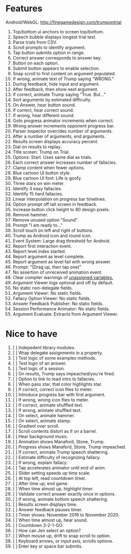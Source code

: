 # Features

Android/WebGL: <http://finegamedesign.com/trumpontrial>

1. Top/bottom ui anchors to screen top/bottom.
1. Speech bubble displays longest trial text.
1. Parse trials from CSV.
1. Scroll prompts to identify argument.
1. Tap button submits option in range.
1. Correct answer corresponds to answer key.
1. Button on each option.
1. Submit button appears to enable selection.
1. Snap scroll to first content on argument populated.
1. If wrong, animate text of Trump saying "WRONG."
1. During feedback, hide input and argument.
1. After feedback, then show next argument.
1. If correct, animate Trump saying "True. But..."
1. Sort arguments by estimated difficulty.
1. On Answer, hear button sound.
1. If correct, hear correct sound.
1. If wrong, hear different sound.
1. Goto progress animator increments when correct.
1. Wrong answer increments opponent progress bar.
1. Parser inspector overrides number of arguments.
1. After a number of arguments, end arguments.
1. Results screen displays accuracy percent.
1. Dial on results to replay.
1. Title screen: Trump on Trial.
1. Options: Start. Uses same dial as trials.
1. Each correct answer increases number of fallacies.
1. Clamp content when fewer options.
1. Blue cartoon UI button style.
1. Blue cartoon UI font: Life is goofy.
1. Three stars on win meter.
1. Identify 3 easy fallacies.
1. Identify 15 hard fallacies.
1. Linear interpolation on progress bar timelines.
1. Option prompt off tall screen in feedback.
1. Increase button click height to 80 design pixels.
1. Remove hammer.
1. Remove unused option "Sound".
1. Prompt "I am ready to..."
1. Scroll touch on left and right of buttons.
1. Trump as Android icon and round icon.
1. Event System: Large drag threshold for Android.
1. Report first interaction event.
1. Report level index started.
1. Report argument as level complete.
1. Report argument as level fail with wrong answer.
1. Prompt: "(Drag up, then tap one)"
1. No assertion of unreceived animation event.
1. Clear compiler warnings of [unassigned variables.](warning_c0649_field_is_never_assigned.md)
1. Argument Viewer logs optional and off by default.
1. No static non-delegate fields.
1. Argument Viewer: No static fields.
1. Fallacy Option Viewer: No static fields.
1. Answer Feedback Publisher: No static fields.
1. Session Performance Animator: No static fields.
1. Argument Evaluate: Extracts from Argument Viewer.

# Nice to have

1. [ ] Indepedent library modules.
1. [ ] Wrap delegate assignments in a property.
1. [ ] Test logic of some examples methods.
1. [ ] Test logic of an answer.
1. [ ] Test logic of a session.
1. [ ] On results, Trump says impeached/you're fired.
1. [ ] Option to link to read intro to fallacies.
1. [ ] When pass star, that color highlights star.
1. [ ] If correct, correct icon flies to meter.
1. [ ] Introduce progress bar with first argument.
1. [ ] If wrong, wrong icon flies to meter.
1. [ ] If correct, animate shuffled text.
1. [ ] If wrong, animate shuffled text.
1. [ ] On select, animate hammer.
1. [ ] On select, animate stamp.
1. [ ] Gradient over scroll.
1. [ ] Scroll contents distort as if on a barrel.
1. [ ] Hear background music.
1. [ ] Animation shows Manaford, Stone, Trump.
1. [ ] Progress shows Manaford, Stone, Trump impeached.
1. [ ] If correct, animate Trump speech shattering.
1. [ ] Estimate difficulty of recognizing fallacy.
1. [ ] If wrong, explain fallacy.
1. [ ] Tap accelerates animator until end of anim.
1. [ ] Slider setting speeds up time scale.
1. [ ] At top left, read countdown timer.
1. [ ] After time up, end game.
1. [ ] When time almost up, highlight timer.
1. [ ] Validate correct answer exactly once in options.
1. [ ] If wrong, animate bottom speech shattering.
1. [ ] Results screen displays time.
1. [ ] Answer feedback pauses timer.
1. [ ] Timer shows: November 2016 to November 2020.
1. [ ] When time almost up, hear sound.
1. [ ] Countdown 3-2-1-GO.
1. [ ] How can Jen select an option?
1. [ ] When mouse up, drift to snap scroll to option.
1. [ ] Keyboard arrows, or input axis, scrolls options.
1. [ ] Enter key or space bar submits.
